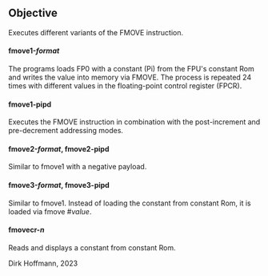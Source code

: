 ## Objective

Executes different variants of the FMOVE instruction.

#### fmove1-*format*

The programs loads FP0 with a constant (Pi) from the FPU's constant Rom and writes the value into memory via FMOVE. The process is repeated 24 times with different values in the floating-point control register (FPCR). 

#### fmove1-pipd

Executes the FMOVE instruction in combination with the post-increment and pre-decrement addressing modes.

#### fmove2-*format*, fmove2-pipd

Similar to fmove1 with a negative payload.

#### fmove3-*format*, fmove3-pipd

Similar to fmove1. Instead of loading the constant from constant Rom, it is loaded via fmove #*value*.

#### fmovecr-*n*

Reads and displays a constant from constant Rom.


Dirk Hoffmann, 2023
